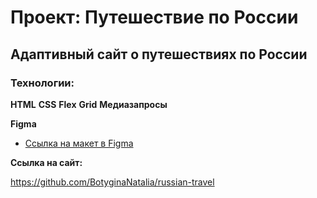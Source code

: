 # Проект: Путешествие по России

## Aдаптивный сайт о путешествиях по России

### Технологии:

**HTML**
**CSS**
**Flex**
**Grid**
**Медиазапросы**

**Figma**

- [Ссылка на макет в Figma](https://www.figma.com/file/5S2WSbEFL6awjVWJ0NWL8Q/Sprint-3_-Russia-_-desktop-mobile?node-id=28503%3A0)

**Ссылка на сайт:**

https://github.com/BotyginaNatalia/russian-travel
